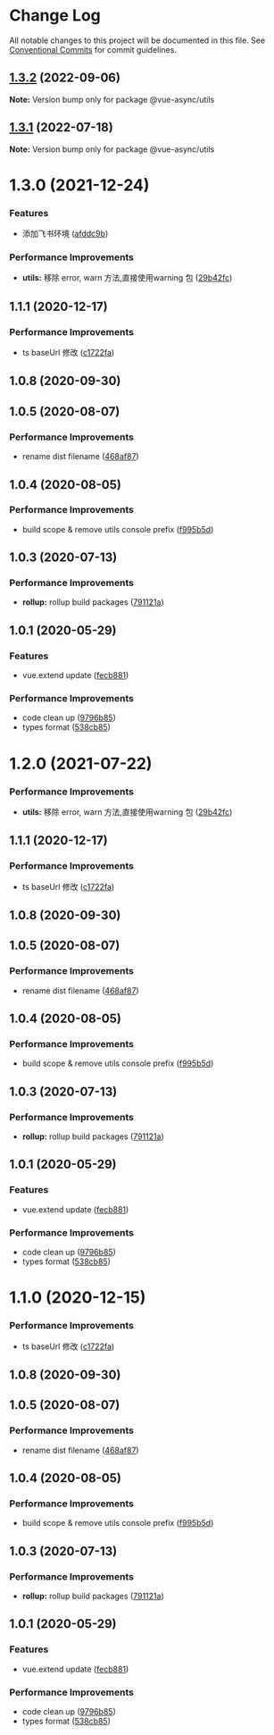 # Change Log

All notable changes to this project will be documented in this file.
See [Conventional Commits](https://conventionalcommits.org) for commit guidelines.

## [1.3.2](https://github.com/aceHubert/vue-async/compare/@vue-async/utils@1.3.1...@vue-async/utils@1.3.2) (2022-09-06)

**Note:** Version bump only for package @vue-async/utils





## [1.3.1](https://github.com/aceHubert/vue-async/compare/@vue-async/utils@1.3.0...@vue-async/utils@1.3.1) (2022-07-18)

**Note:** Version bump only for package @vue-async/utils





# 1.3.0 (2021-12-24)


### Features

* 添加飞书环境 ([afddc9b](https://github.com/aceHubert/vue-async/commit/afddc9b147861cd8056d4f7e78742760b3bc659f))


### Performance Improvements

* **utils:** 移除 error, warn 方法,直接使用warning 包 ([29b42fc](https://github.com/aceHubert/vue-async/commit/29b42fccdcdb90a61cf815119692e7eccbd8ec57))



## 1.1.1 (2020-12-17)


### Performance Improvements

* ts baseUrl 修改 ([c1722fa](https://github.com/aceHubert/vue-async/commit/c1722fa33d902ca680cfa04544f606948b5f9373))



## 1.0.8 (2020-09-30)



## 1.0.5 (2020-08-07)


### Performance Improvements

* rename dist filename ([468af87](https://github.com/aceHubert/vue-async/commit/468af875d596d11942e1c65af582f218b99ace38))



## 1.0.4 (2020-08-05)


### Performance Improvements

* build scope & remove utils console prefix ([f995b5d](https://github.com/aceHubert/vue-async/commit/f995b5d0e111684e3b9d2e7c8bd31c89a23cf789))



## 1.0.3 (2020-07-13)


### Performance Improvements

* **rollup:** rollup build packages ([791121a](https://github.com/aceHubert/vue-async/commit/791121a1b1cb3bbc19f03f0d6d79872f30148e83))



## 1.0.1 (2020-05-29)


### Features

* vue.extend update ([fecb881](https://github.com/aceHubert/vue-async/commit/fecb881df25e6deaba4172d82291c83269707ced))


### Performance Improvements

* code clean up ([9796b85](https://github.com/aceHubert/vue-async/commit/9796b85a6e6f7d19e05322e66c63314630704074))
* types format ([538cb85](https://github.com/aceHubert/vue-async/commit/538cb8538c25566b3cd976c00cf55db06b33eecf))





# 1.2.0 (2021-07-22)


### Performance Improvements

* **utils:** 移除 error, warn 方法,直接使用warning 包 ([29b42fc](https://github.com/aceHubert/vue-async/commit/29b42fccdcdb90a61cf815119692e7eccbd8ec57))



## 1.1.1 (2020-12-17)


### Performance Improvements

* ts baseUrl 修改 ([c1722fa](https://github.com/aceHubert/vue-async/commit/c1722fa33d902ca680cfa04544f606948b5f9373))



## 1.0.8 (2020-09-30)



## 1.0.5 (2020-08-07)


### Performance Improvements

* rename dist filename ([468af87](https://github.com/aceHubert/vue-async/commit/468af875d596d11942e1c65af582f218b99ace38))



## 1.0.4 (2020-08-05)


### Performance Improvements

* build scope & remove utils console prefix ([f995b5d](https://github.com/aceHubert/vue-async/commit/f995b5d0e111684e3b9d2e7c8bd31c89a23cf789))



## 1.0.3 (2020-07-13)


### Performance Improvements

* **rollup:** rollup build packages ([791121a](https://github.com/aceHubert/vue-async/commit/791121a1b1cb3bbc19f03f0d6d79872f30148e83))



## 1.0.1 (2020-05-29)


### Features

* vue.extend update ([fecb881](https://github.com/aceHubert/vue-async/commit/fecb881df25e6deaba4172d82291c83269707ced))


### Performance Improvements

* code clean up ([9796b85](https://github.com/aceHubert/vue-async/commit/9796b85a6e6f7d19e05322e66c63314630704074))
* types format ([538cb85](https://github.com/aceHubert/vue-async/commit/538cb8538c25566b3cd976c00cf55db06b33eecf))





# 1.1.0 (2020-12-15)


### Performance Improvements

* ts baseUrl 修改 ([c1722fa](https://github.com/aceHubert/vue-async/commit/c1722fa33d902ca680cfa04544f606948b5f9373))



## 1.0.8 (2020-09-30)



## 1.0.5 (2020-08-07)


### Performance Improvements

* rename dist filename ([468af87](https://github.com/aceHubert/vue-async/commit/468af875d596d11942e1c65af582f218b99ace38))



## 1.0.4 (2020-08-05)


### Performance Improvements

* build scope & remove utils console prefix ([f995b5d](https://github.com/aceHubert/vue-async/commit/f995b5d0e111684e3b9d2e7c8bd31c89a23cf789))



## 1.0.3 (2020-07-13)


### Performance Improvements

* **rollup:** rollup build packages ([791121a](https://github.com/aceHubert/vue-async/commit/791121a1b1cb3bbc19f03f0d6d79872f30148e83))



## 1.0.1 (2020-05-29)


### Features

* vue.extend update ([fecb881](https://github.com/aceHubert/vue-async/commit/fecb881df25e6deaba4172d82291c83269707ced))


### Performance Improvements

* code clean up ([9796b85](https://github.com/aceHubert/vue-async/commit/9796b85a6e6f7d19e05322e66c63314630704074))
* types format ([538cb85](https://github.com/aceHubert/vue-async/commit/538cb8538c25566b3cd976c00cf55db06b33eecf))

